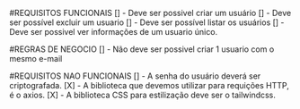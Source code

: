 #REQUISITOS FUNCIONAIS
[] - Deve ser possivel criar um usuário
[] - Deve ser possível excluir um usuario
[] - Deve ser possível listar os usuários
[] - Deve ser possivel ver informações de um usuario único.

#REGRAS DE NEGOCIO
[] - Não deve ser possivel criar 1 usuario com o mesmo e-mail
 
#REQUISITOS NAO FUNCIONAIS
[] -  A senha do usuário deverá ser criptografada.
[X] - A biblioteca que devemos utilizar para requições HTTP, é o axios.
[X] - A biblioteca CSS para estilização deve ser o tailwindcss.